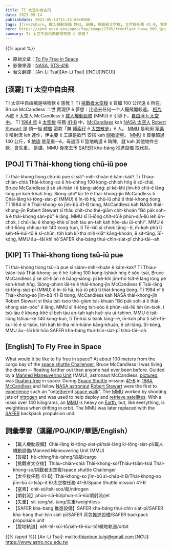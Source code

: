 ```yaml
---
title: Tī 太空中自由飛
date: 2023-05-14
publishdate: 2023-05-14T11:45:00+0800
tags: [free2share, 載人機動設備 MMU, 貨艙, 挑戰者太空梭, 太空梭任務 41-B, 窒素, 噴射流, 失重, SAFER kha-báng 推進設備, 踅地軌道]
hero: https://apod.nasa.gov/apod/fap/image/2305/freeflyer_nasa_960.jpg
summary: Tī 太空中自由飛是啥物款 ê 感覺？
---
```


{{% apod %}}

- 原始文章：[To Fly Free in Space](https://apod.nasa.gov/apod/ap230514.html)
- 影像來源：[NASA](https://www.nasa.gov/), [STS-41B](https://www.nasa.gov/mission_pages/shuttle/shuttlemissions/archives/sts-41B.html)
- 台文翻譯：[An-Li Tsai][An-Li Tsai] ([NCU][NCU])

## [漢羅] Tī 太空中自由飛
Tī 太空中自由飛是啥物款 ê 感覺？
Tī [挑戰者太空梭][space shuttle Challenger] ê 貨艙 100 公尺遠 ê 所在，Bruce McCandless 二世 實現伊 ê 夢想：比過去任何一个人攏飛閣較遠。
[相片][pictured] 內底 ê 太空人 McCandless tī [載人機動設備][Manned Maneuvering Unit] (MMU) ê 引導下，[自由浮 tī 太空中][floating free]。
Tī [1984 年][1984] ê [太空梭][Space Shuttle] 任務 [41-B][41-B] 中，[McCandless][McCandless] kah [NASA 太空人][NASA astronaut] [Robert Stewart][Robert Stewart] 是 頭一組 [體驗][experience] 這款「無 [縛索仔][tether] ê [太空散步][space walk]」ê 人。
[MMU][MMU 1] 是利用 [窒素][nitrogen] ê 噴射流 leh 運作，伊主要 ê 工課是欲鬥 安搭 kah [回收衛星][retrieve satellites]。
[MMU][MMU 2] ê 質量超過 140 公斤，tī [地球][Earth] 是足重--ê，毋過浮 tī 踅地軌道 ê 時陣，就 kah 其他物件仝款，會失重。
是講，MMU 後來去予 [SAFER][SAFER] kha-báng 推進設備 取代矣。

## [POJ] Tī Thài-khong tiong chū-iû poe
Tī thài-khong tiong chū-iû poe sī siáⁿ-mih-khoán ê kám-kak?
Tī Thiau-chiàn-chiá Thài-khong-so ê hè-chhng 100 kong-chhioh hn̄g ê só͘-chāi, Bruce McCandless jī sè si̍t-hiān i ê bāng-sióng: pí kè-khì jīm-hô chi̍t-ê lâng lóng pe koh-khah hn̄g.
Siòng-phìⁿ lāi-té ê thài-khong-jîn McCandless tī Chài-lâng ki-tōng-siat-pī (MMU) ê ín-tō hā, chū-iû phû tī thài-khong tiong.
Tī 1984 nî ê Thài-khong-so jīm-bū 41-B tiong, McCandless kah NASA thài-khong-jîn Robert Stewart sī thâu chi̍t-cho͘ thé-giām chit-khoán "Bô pa̍k soh-á ê thài-khong sàn-pò͘" ê lâng.
MMU sī lī-iōng chi̍t-sò͘ ê phùn-siā-liû leh ūn-chok, i chú-iàu ê khang-khè sī beh tàu an-tah kah hôe-siu ūi-chhiⁿ.
MMU ê chit-liōng chhiau-kè 140 kong-kun, tī Tē-kiû sī chiok tāng--ê, m̄-koh phû tī se̍h-tē-kúi-tō ê sî-chūn, to̍h kah kî-tha mi̍h-kiāⁿ kāng-khoán, ē sit-tāng.
Sī-kóng, MMU āu--lâi khì hō͘ SAFER kha-báng thui-chìn-siat-pī chhú-tāi--ah.

## [KIP] Tī Thài-khong tiong tsū-iû pue
Tī thài-khong tiong tsū-iû pue sī siánn-mih-khuán ê kám-kak?
Tī Thiau-tsiàn-tsiá Thài-khong-so ê hè-tshng 100 kong-tshioh hn̄g ê sóo-tsāi, Bruce McCandless jī sè si̍t-hiān i ê bāng-sióng: pí kè-khì jīm-hô tsi̍t-ê lâng lóng pe koh-khah hn̄g.
Siòng-phìnn lāi-té ê thài-khong-jîn McCandless tī Tsài-lâng ki-tōng-siat-pī (MMU) ê ín-tō hā, tsū-iû phû tī thài-khong tiong.
Tī 1984 nî ê Thài-khong-so jīm-bū 41-B tiong, McCandless kah NASA thài-khong-jîn Robert Stewart sī thâu tsi̍t-tsoo thé-giām tsit-khuán "Bô pa̍k soh-á ê thài-khong sàn-pòo" ê lâng.
MMU sī lī-iōng tsi̍t-sòo ê phùn-siā-liû leh ūn-tsok, i tsú-iàu ê khang-khè sī beh tàu an-tah kah huê-siu uī-tshinn.
MMU ê tsit-liōng tshiau-kè 140 kong-kun, tī Tē-kiû sī tsiok tāng--ê, m̄-koh phû tī se̍h-tē-kuí-tō ê sî-tsūn, to̍h kah kî-tha mi̍h-kiānn kāng-khuán, ē sit-tāng.
Sī-kóng, MMU āu--lâi khì hōo SAFER kha-báng thui-tsìn-siat-pī tshú-tāi--ah.

## [English] To Fly Free in Space
What would it be like to fly free in space?
At about 100 meters from the cargo bay of the [space shuttle Challenger][space shuttle Challenger], Bruce McCandless II was living the dream -- floating farther out than anyone had ever been before.
Guided by a [Manned Maneuvering Unit][Manned Maneuvering Unit] (MMU), astronaut McCandless, [pictured][pictured], was [floating free][floating free] in space.
During [Space Shuttle][Space Shuttle] mission [41-B][41-B] in [1984][1984], [McCandless][McCandless] and fellow [NASA astronaut][NASA astronaut] [Robert Stewart][Robert Stewart] were the first to [experience][experience] such an "un[tether][tether]ed [space walk][space walk]".
The [MMU][MMU 1] worked by shooting jets of [nitrogen][nitrogen] and was used to help deploy and [retrieve satellites][retrieve satellites].
With a mass over 140 kilograms, an [MMU][MMU 2] is heavy on [Earth][Earth], but, like everything, is weightless when drifting in orbit.
The MMU was later replaced with the [SAFER][SAFER] backpack propulsion unit.

## 詞彙學習（漢羅/POJ/KIP/華語/English）
- 【載人機動設備】Chài-lâng ki-tōng-siat-pī/tsài-lâng ki-tōng-siat-pī/載人機動設備/Manned Maneuvering Unit (MMU)
- 【貨艙】hè-chhng/hè-tshng/貨艙/cargo
- 【挑戰者太空梭】Thiáu-chiàn-chiá Thài-khong-so/Thiáu-tsiàn-tsiá Thài-khong-so/挑戰者太空梭/space shuttle Challenger
- 【太空梭任務 41-B】Thài-khong-so jīm-bū sì-cha̍p-it B/Thài-khong-so jīm-bū sì-tsa̍p-it B/太空梭任務 41-B/Space Shuttle mission 41-B
- 【窒素】chit-sò͘/tsit-sòo/氮/nitrogen
- 【噴射流】phùn-siā-liû/phùn-siā-liû/噴射流/jet
- 【失重】sit-tāng/sit-tāng/失重/weightless
- 【SAFER kha-báng 推進設備】SAFER kha-báng thui-chìn siat-pī/SAFER kha-báng thui-tsìn siat-pī/SAFER 背包推進設備/SAFER backpack propulsion unit
- 【踅地軌道】se̍h-tē-kúi-tō/se̍h-tē-kuí-tō/繞地軌道/orbit

{{% /apod %}}
[An-Li Tsai]: mailto:thianbun.taigi@gmail.com
[NCU]: https://www.astro.ncu.edu.tw

[copyright]: https://apod.nasa.gov/apod/fap/lib/about_apod.html#srapply
[License]: https://creativecommons.org/licenses/by/2.0/

[space shuttle Challenger]:https://apod.nasa.gov/apod/ap950809.html
[Manned Maneuvering Unit]:https://en.wikipedia.org/wiki/Manned_Maneuvering_Unit
[pictured]:https://www.nasa.gov/image-feature/nasa-celebrates-50-years-of-spacewalking
[floating free]:https://youtu.be/RvnC--JjDBw
[Space Shuttle]:https://apod.nasa.gov/apod/ap990411.html
[41-B]:http://en.wikipedia.org/wiki/STS-41-B
[1984]:https://en.wikipedia.org/wiki/Nineteen_Eighty-Four
[McCandless]:https://www.nasa.gov/press-release/astronaut-bruce-mccandless-ii-dies-at-80
[NASA astronaut]:https://www.nasa.gov/astronauts
[Robert Stewart]:https://www.nasa.gov/sites/default/files/atoms/files/stewart_robert.pdf
[experience]:https://youtu.be/7K5DiKsZhTk
[tether]:http://www-istp.gsfc.nasa.gov/Education/wtether.html
[space walk]:https://apod.nasa.gov/apod/ap990801.html
[MMU 1]:https://youtu.be/92ZRVlKuc0U
[nitrogen]:https://periodic.lanl.gov/7.shtml
[retrieve satellites]:https://apod.nasa.gov/apod/ap121209.html
[MMU 2]:http://en.wikipedia.org/wiki/Manned_Maneuvering_Unit
[Earth]:https://apod.nasa.gov/apod/ap220206.html
[SAFER]:https://apod.nasa.gov/apod/ap011002.html
